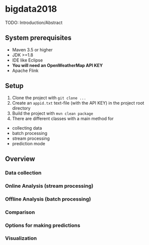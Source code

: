 # bigdata2018
TODO: Introduction/Abstract
## System prerequisites
- Maven 3.5 or higher
- JDK >=1.8
- IDE like Eclipse
- **You will need an OpenWeatherMap API KEY**
- Apache Flink
## Setup
1. Clone the project with `git clone ...`
2. Create an `appid.txt` text-file (with the API KEY) in the project root directory
3. Build the project with `mvn clean package`
4. There are different classes with a main method for
- collecting data
- batch processing
- stream processing
- prediction mode
## Overview
### Data collection
### Online Analysis (stream processing)
### Offline Analysis (batch processing)
### Comparison
### Options for making predictions
### Visualization
